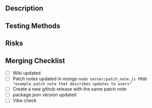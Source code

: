 ## Description

## Testing Methods

## Risks

## Merging Checklist
- [ ] Wiki updated
- [ ] Patch notes updated in mongo `node server/patch_note.js PROD "example patch note that describes updates to users"`
- [ ] Create a new github release with the same patch note
- [ ] package.json version updated
- [ ] Vibe check
